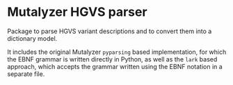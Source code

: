 # Mutalyzer HGVS parser

Package to parse HGVS variant descriptions and to convert them into a
dictionary model.

It includes the original Mutalyzer `pyparsing` based implementation, for which
the EBNF grammar is written directly in Python, as well as the `lark` based
approach, which accepts the grammar written using the EBNF notation in a
separate file.
